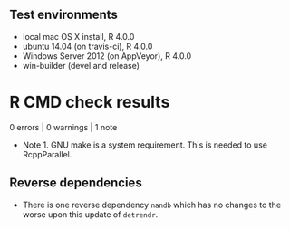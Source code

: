 

## Test environments

* local mac OS X install, R 4.0.0
* ubuntu 14.04 (on travis-ci), R 4.0.0
* Windows Server 2012 (on AppVeyor), R 4.0.0
* win-builder (devel and release)


# R CMD check results

0 errors | 0 warnings | 1 note

* Note 1. GNU make is a system requirement. This is needed to use RcppParallel.


## Reverse dependencies
* There is one reverse dependency `nandb` which has no changes to the worse upon this update of `detrendr`.

